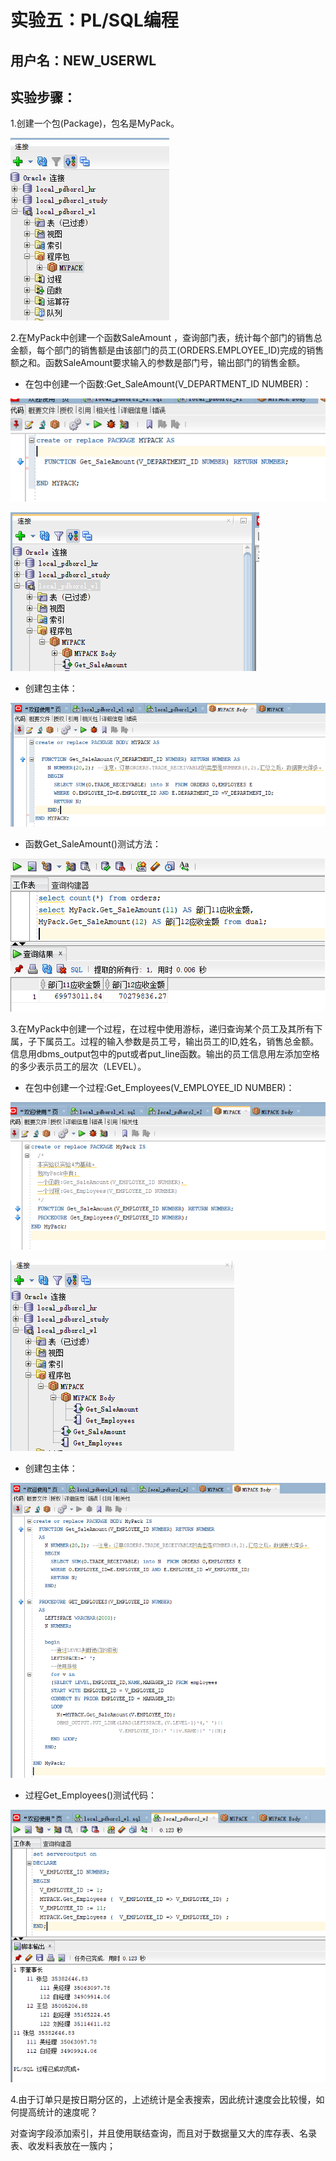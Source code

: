 # 实验五：PL/SQL编程
## 用户名：NEW_USERWL
## 实验步骤：

1.创建一个包(Package)，包名是MyPack。

![tu](./imag/a.png)

2.在MyPack中创建一个函数SaleAmount ，查询部门表，统计每个部门的销售总金额，每个部门的销售额是由该部门的员工(ORDERS.EMPLOYEE_ID)完成的销售额之和。函数SaleAmount要求输入的参数是部门号，输出部门的销售金额。

- 在包中创建一个函数:Get_SaleAmount(V_DEPARTMENT_ID NUMBER)：

![tu](./imag/c.png)

![tu](./imag/b.png)

- 创建包主体：

![tu](./imag/d.png)

- 函数Get_SaleAmount()测试方法：

![tu](./imag/e.png)

3.在MyPack中创建一个过程，在过程中使用游标，递归查询某个员工及其所有下属，子下属员工。过程的输入参数是员工号，输出员工的ID,姓名，销售总金额。信息用dbms_output包中的put或者put_line函数。输出的员工信息用左添加空格的多少表示员工的层次（LEVEL）。

- 在包中创建一个过程:Get_Employees(V_EMPLOYEE_ID NUMBER)：

![tu](./imag/j.png)

![tu](./imag/f.png)

- 创建包主体：

![tu](./imag/i.png)

- 过程Get_Employees()测试代码：

![tu](./imag/h.png)

4.由于订单只是按日期分区的，上述统计是全表搜索，因此统计速度会比较慢，如何提高统计的速度呢？

对查询字段添加索引，并且使用联结查询，而且对于数据量又大的库存表、名录表、收发料表放在一簇内；
